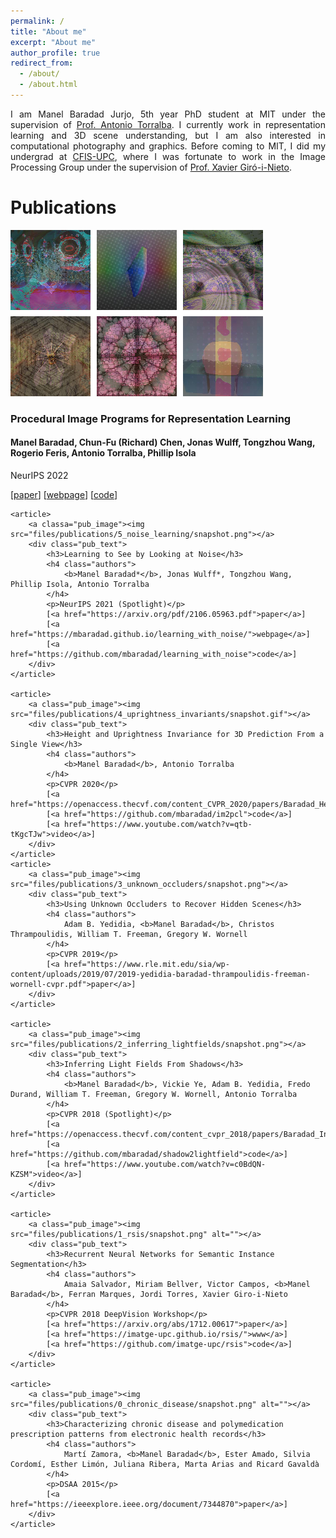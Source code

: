 ```yaml
---
permalink: /
title: "About me"
excerpt: "About me"
author_profile: true
redirect_from: 
  - /about/
  - /about.html
---
```


<div class="intro">
<p align="justify">
I am Manel Baradad Jurjo, 5th year PhD student at MIT under the supervision of 
<a href="http://web.mit.edu/torralba/www/">Prof. Antonio Torralba</a>.
I currently work in representation learning and 3D scene understanding, but I am also interested in computational photography and graphics.
Before coming to MIT, I did my undergrad at <a href="https://cfis.upc.edu/en">CFIS-UPC</a>, where I was 
fortunate to work in the Image Processing Group under the supervision of 
<a href="https://imatge.upc.edu/web/people/xavier-giro">Prof. Xavier Giró-i-Nieto</a>.
</p>
</div>

<div><h1>Publications</h1></div>
<div id="publications">
    <article>
        <a classa="pub_image"><img src="files/publications/6_shaders21k/snapshot.png"></a>
        <div class="pub_text">
            <h3>Procedural Image Programs for Representation Learning</h3>
            <h4 class="authors">
                <b>Manel Baradad</b>, Chun-Fu (Richard) Chen, Jonas Wulff, Tongzhou Wang, Rogerio Feris, Antonio Torralba, Phillip Isola
            </h4>
            <p>NeurIPS 2022</p>
            [<a href="https://arxiv.org/abs/2211.16412">paper</a>]
            [<a href="shaders21k">webpage</a>]
            [<a href="https://github.com/mbaradad/shaders21k">code</a>]
        </div>
    </article>

    <article>
        <a classa="pub_image"><img src="files/publications/5_noise_learning/snapshot.png"></a>
        <div class="pub_text">
            <h3>Learning to See by Looking at Noise</h3>
            <h4 class="authors">
                <b>Manel Baradad*</b>, Jonas Wulff*, Tongzhou Wang, Phillip Isola, Antonio Torralba
            </h4>
            <p>NeurIPS 2021 (Spotlight)</p>
            [<a href="https://arxiv.org/pdf/2106.05963.pdf">paper</a>]
            [<a href="https://mbaradad.github.io/learning_with_noise/">webpage</a>]
            [<a href="https://github.com/mbaradad/learning_with_noise">code</a>]
        </div>
    </article>

    <article>
        <a class="pub_image"><img src="files/publications/4_uprightness_invariants/snapshot.gif"></a>
        <div class="pub_text">
            <h3>Height and Uprightness Invariance for 3D Prediction From a Single View</h3>
            <h4 class="authors">
                <b>Manel Baradad</b>, Antonio Torralba
            </h4>
            <p>CVPR 2020</p>
            [<a href="https://openaccess.thecvf.com/content_CVPR_2020/papers/Baradad_Height_and_Uprightness_Invariance_for_3D_Prediction_From_a_Single_CVPR_2020_paper.pdf">paper</a>]
            [<a href="https://github.com/mbaradad/im2pcl">code</a>]
            [<a href="https://www.youtube.com/watch?v=qtb-tKgcTJw">video</a>]
        </div>
    </article>
	<article>
		<a class="pub_image"><img src="files/publications/3_unknown_occluders/snapshot.png"></a>
		<div class="pub_text">
			<h3>Using Unknown Occluders to Recover Hidden Scenes</h3>
		    <h4 class="authors"> 
                Adam B. Yedidia, <b>Manel Baradad</b>, Christos Thrampoulidis, William T. Freeman, Gregory W. Wornell
			</h4>
            <p>CVPR 2019</p>
			[<a href="https://www.rle.mit.edu/sia/wp-content/uploads/2019/07/2019-yedidia-baradad-thrampoulidis-freeman-wornell-cvpr.pdf">paper</a>]
		</div>
	</article>
	
	<article>
		<a class="pub_image"><img src="files/publications/2_inferring_lightfields/snapshot.png"></a>
		<div class="pub_text">
			<h3>Inferring Light Fields From Shadows</h3>
		    <h4 class="authors"> 
                <b>Manel Baradad</b>, Vickie Ye, Adam B. Yedidia, Fredo Durand, William T. Freeman, Gregory W. Wornell, Antonio Torralba
			</h4>
            <p>CVPR 2018 (Spotlight)</p>
			[<a href="https://openaccess.thecvf.com/content_cvpr_2018/papers/Baradad_Inferring_Light_Fields_CVPR_2018_paper.pdf">paper</a>]
			[<a href="https://github.com/mbaradad/shadow2lightfield">code</a>]
            [<a href="https://www.youtube.com/watch?v=c0BdQN-KZSM">video</a>]
		</div>
	</article>
	
    <article>
		<a class="pub_image"><img src="files/publications/1_rsis/snapshot.png" alt=""></a>
		<div class="pub_text">
			<h3>Recurrent Neural Networks for Semantic Instance Segmentation</h3>
		    <h4 class="authors"> 
                Amaia Salvador, Miriam Bellver, Victor Campos, <b>Manel Baradad</b>, Ferran Marques, Jordi Torres, Xavier Giro-i-Nieto
			</h4>
            <p>CVPR 2018 DeepVision Workshop</p>
			[<a href="https://arxiv.org/abs/1712.00617">paper</a>]
			[<a href="https://imatge-upc.github.io/rsis/">www</a>]
			[<a href="https://github.com/imatge-upc/rsis">code</a>]
		</div>
	</article>
	
    <article>
		<a class="pub_image"><img src="files/publications/0_chronic_disease/snapshot.png" alt=""></a>
		<div class="pub_text">
			<h3>Characterizing chronic disease and polymedication prescription patterns from electronic health records</h3>
		    <h4 class="authors"> 
                Martí Zamora, <b>Manel Baradad</b>, Ester Amado, Silvia Cordomí, Esther Limón, Juliana Ribera, Marta Arias and Ricard Gavaldà
			</h4>
            <p>DSAA 2015</p>
			[<a href="https://ieeexplore.ieee.org/document/7344870">paper</a>]
		</div>
	</article>
	
</div>


